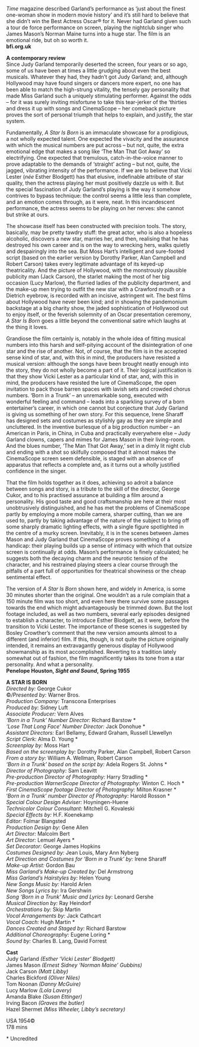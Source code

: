 

_Time_ magazine described Garland’s performance as ‘just about the finest one-woman show in modern movie history’ and it’s still hard to believe that she didn’t win the Best Actress Oscar® for it. Never had Garland given such a tour de force performance on screen, playing the nightclub singer who James Mason’s Norman Maine turns into a huge star. The film is an emotional ride, but oh so worth it.  
**bfi.org.uk**  

**A contemporary review**  
Since Judy Garland temporarily deserted the screen, four years or so ago, some of us have been at times a little grudging about even the best musicals. Whatever they had, they hadn’t got Judy Garland; and, although Hollywood may have found singers or dancers more expert, no one has been able to match the high-strung vitality, the tensely gay personality that made Miss Garland such a uniquely stimulating performer. Against the odds – for it was surely inviting misfortune to take this tear-jerker of the ‘thirties and dress it up with songs and CinemaScope – her comeback picture proves the sort of personal triumph that helps to explain, and justify, the star system.

Fundamentally, _A Star Is Born_ is an immaculate showcase for a prodigious, a not wholly expected talent. One expected the vivacity and the assurance with which the musical numbers are put across – but not, quite, the extra emotional edge that makes a song like ‘The Man That Got Away’ so electrifying. One expected that tremulous, catch-in-the-voice manner to prove adaptable to the demands of ‘straight’ acting – but not, quite, the jagged, vibrating intensity of the performance. If we are to believe that Vicki Lester (_née_ Esther Blodgett) has that elusive, indefinable attribute of star quality, then the actress playing her must positively dazzle us with it. But the special fascination of Judy Garland’s playing is the way it somehow contrives to bypass technique: the control seems a little less than complete, and an emotion comes through, as it were, neat. In this incandescent performance, the actress seems to be playing on her nerves: she cannot but strike at ours.

The showcase itself has been constructed with precision tools. The story, basically, may be pretty tawdry stuff: the great actor, who is also a hopeless alcoholic, discovers a new star, marries her, and then, realising that he has destroyed his own career and is on the way to wrecking hers, walks quietly and despairingly into the sea. But Moss Hart’s intelligent and sure-footed script (based on the earlier version by Dorothy Parker, Alan Campbell and Robert Carson) takes every legitimate advantage of its keyed-up theatricality. And the picture of Hollywood, with the monstrously plausible publicity man (Jack Carson), the starlet making the most of her big occasion (Lucy Marlow), the flurried ladies of the publicity department, and the make-up men trying to outfit the new star with a Crawford mouth or a Dietrich eyebrow, is recorded with an incisive, astringent wit. The best films about Hollywood have never been kind; and in showing the pandemonium backstage at a big charity show, the jaded sophistication of Hollywood out to enjoy itself, or the feverish solemnity of an Oscar presentation ceremony, _A Star Is Born_ goes a little beyond the conventional satire which laughs at the thing it loves.

Grandiose the film certainly is, notably in the whole idea of fitting musical numbers into this harsh and self-pitying account of the disintegration of one star and the rise of another. Not, of course, that the film is in the accepted sense kind of star, and, with this in mind, the producers have resisted a musical version: although the songs have been brought neatly enough into the story, they do not wholly become a part of it. Their logical justification is that they show Vicki Lester as a particular kind of star, and, with this in mind, the producers have resisted the lure of CinemaScope, the open invitation to pack those barren spaces with lavish sets and crowded chorus numbers. ‘Born in a Trunk’ ­– an unremarkable song, executed with wonderful feeling and command – leads into a sparkling survey of a born entertainer’s career, in which one cannot but conjecture that Judy Garland is giving us something of her own story. For this sequence, Irene Sharaff has designed sets and costumes as stylishly gay as they are simple and uncluttered. In the inventive burlesque of a big production number – an American in Paris, in China, in Cuba and practically everywhere else – Judy Garland clowns, capers and mimes for James Mason in their living-room. And the blues number, ‘The Man That Got Away,’ set in a dimly lit night club and ending with a shot so skilfully composed that it almost makes the CinemaScope screen seem defensible, is staged with an absence of apparatus that reflects a complete and, as it turns out a wholly justified confidence in the singer.

That the film holds together as it does, achieving so adroit a balance between songs and story, is a tribute to the skill of the director, George Cukor, and to his practised assurance at building a film around a personality. His good taste and good craftsmanship are here at their most unobtrusively distinguished, and he has met the problems of CinemaScope partly by employing a more mobile camera, sharper cutting, than we are used to, partly by taking advantage of the nature of the subject to bring off some sharply dramatic lighting effects, with a single figure spotlighted in the centre of a murky screen. Inevitably, it is in the scenes between James Mason and Judy Garland that CinemaScope proves something of a handicap: their playing builds up a sense of intimacy with which that outsize screen is continually at odds. Mason’s performance is finely calculated; he suggests both the decaying charm and the neurotic tension of the character, and his restrained playing steers a clear course through the pitfalls of a part full of opportunities for theatrical showiness or the cheap sentimental effect.

The version of _A Star Is Born_ shown here, and widely in America, is some 30 minutes shorter than the original. One wouldn’t as a rule complain that a 150 minute film was too short, and even here there survive some passages towards the end which might advantageously be trimmed down. But the lost footage included, as well as two numbers, several early episodes designed to establish a character, to introduce Esther Blodgett, as it were, before the transition to Vicki Lester. The importance of these scenes is suggested by Bosley Crowther’s comment that the new version amounts almost to a different (and inferior) film. If this, though, is not quite the picture originally intended, it remains an extravagantly generous display of Hollywood showmanship as its most accomplished. Reverting to a tradition lately somewhat out of fashion, the film magnificently takes its tone from a star personality. And what a personality.  
**Penelope Houston, _Sight and Sound_, Spring 1955**  

**A STAR IS BORN**  
_Directed by:_ George Cukor  
©_/Presented by:_ Warner Bros.  
_Production Company:_ Transcona Enterprises  
_Produced by:_ Sidney Luft  
_Associate Producer:_ Vern Alves  
_‘Born in a Trunk’ Number Director:_ Richard Barstow *  
_‘Lose That Long Face’ Number Director:_ Jack Donohue *  
_Assistant Directors:_ Earl Bellamy, Edward Graham, Russell Llewellyn  
_Script Clerk:_ Alma D. Young *  
_Screenplay by:_ Moss Hart  
_Based on the screenplay by:_ Dorothy Parker, Alan Campbell, Robert Carson  
_From a story by:_ William A. Wellman, Robert Carson  
_‘Born in a Trunk’ based on the script by:_ Adela Rogers St. Johns *  
_Director of Photography:_ Sam Leavitt  
_Pre-production Director of Photography:_ Harry Stradling *  
_Pre-production WarnerScope Director of Photography:_ Winton C. Hoch *  
_First CinemaScope footage Director of Photography:_ Milton Krasner *  
‘_Born in a Trunk’ number Director of Photography:_ Harold Rosson *  
_Special Colour Design Adviser:_ Hoyningen-Huene  
_Technicolor Colour Consultant:_ Mitchell G. Kovaleski  
_Special Effects by:_ H.F. Koenekamp  
_Editor:_ Folmar Blangsted  
_Production Design by:_ Gene Allen  
_Art Director:_ Malcolm Bert  
_Art Director:_ Lemuel Ayers *  
_Set Decorator:_ George James Hopkins  
_Costumes Designed by:_ Jean Louis, Mary Ann Nyberg  
_Art Direction and Costumes for ‘Born in a Trunk’ by:_ Irene Sharaff  
_Make-up Artist:_ Gordon Bau  
_Miss Garland’s Make-up Created by:_ Del Armstrong  
_Miss Garland’s Hairstyles by:_ Helen Young  
_New Songs Music by:_ Harold Arlen  
_New Songs Lyrics by:_ Ira Gershwin  
_Song ‘Born in a Trunk’ Music and Lyrics by:_ Leonard Gershe  
_Musical Direction by:_ Ray Heindorf  
_Orchestrations by:_ Skip Martin  
_Vocal Arrangements by:_ Jack Cathcart  
_Vocal Coach:_ Hugh Martin *  
_Dances Created and Staged by:_ Richard Barstow  
_Additional Choreography:_ Eugene Loring *  
_Sound by:_ Charles B. Lang, David Forrest  

**Cast**  
Judy Garland _(Esther ‘Vicki Lester’ Blodgett)_  
James Mason _(Ernest Sidney ‘Norman Maine’ Gubbins)_  
Jack Carson _(Matt Libby)_  
Charles Bickford _(Oliver Niles)_  
Tom Noonan _(Danny McGuire)_  
Lucy Marlow _(Lola Lavery)_  
Amanda Blake _(Susan Ettinger)_  
Irving Bacon _(Graves the butler)_  
Hazel Shermet _(Miss Wheeler, Libby’s secretary)_  

USA 1954©  
178 mins  

\* Uncredited
<!--stackedit_data:
eyJoaXN0b3J5IjpbMTY3MjQyMjA0OV19
-->